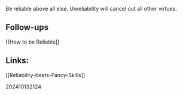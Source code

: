 Be reliable above all else. Unreliability will cancel out all other virtues.  


## Follow-ups
[[How to be Reliable]]


## Links: 
[[Reliability-beats-Fancy-Skills]]



202410132124
